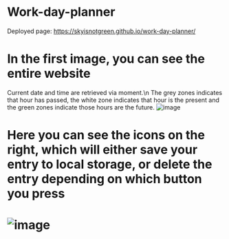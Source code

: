 # Work-day-planner
Deployed page: https://skyisnotgreen.github.io/work-day-planner/

# In the first image, you can see the entire website
Current date and time are retrieved via moment.\n
The grey zones indicates that hour has passed, the white zone indicates that hour is the present and the green zones indicate those hours are the future.
![image](https://user-images.githubusercontent.com/60657981/167461179-2aced1de-cdc9-41e3-828c-cbe59de224ef.png)

# Here you can see the icons on the right, which will either save your entry to local storage, or delete the entry depending on which button you press
# ![image](https://user-images.githubusercontent.com/60657981/167461927-6f1e9538-bd17-4d27-8388-6bb556306066.png)

